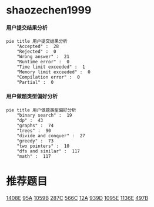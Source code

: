 # shaozechen1999

<!-- tabs:start -->



#### **用户提交结果分析**

```mermaid
pie title 用户提交结果分析
    "Accepted" :  28
    "Rejected" :  0
    "Wrong answer" :  21
    "Runtime error" :  0
    "Time limit exceeded" :  1
    "Memory limit exceeded" :  0
    "Compilation error" :  0
    "Partial" :  0
```

#### **用户做题类型偏好分析**

```mermaid
pie title 用户做题类型偏好分析
    "binary search" :  19
    "dp" :  43
    "graphs" :  74
    "trees" :  90
    "divide and conquer" :  27
    "greedy" :  73
    "two pointers" :  10
    "dfs and similar" :  117
    "math" :  117
```



<!-- tabs:end -->
# 推荐题目
[1408E](https://codeforces.com/contest/1408/problem/E)
[95A](https://codeforces.com/contest/95/problem/A)
[1059B](https://codeforces.com/contest/1059/problem/B)
[287C](https://codeforces.com/contest/287/problem/C)
[566C](https://codeforces.com/contest/566/problem/C)
[12A](https://codeforces.com/contest/12/problem/A)
[939D](https://codeforces.com/contest/939/problem/D)
[1095E](https://codeforces.com/contest/1095/problem/E)
[1136E](https://codeforces.com/contest/1136/problem/E)
[497B](https://codeforces.com/contest/497/problem/B)
